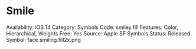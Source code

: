 # Smile

Availability: iOS 14
Category: Symbols
Code: smiley.fill
Features: Color, Hierarchical, Weights
Free: Yes
Source: Apple SF Symbols
Status: Released
Symbol: face.smiling.fill2x.png